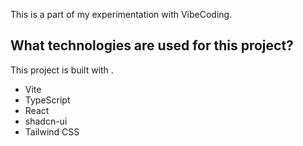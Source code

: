 This is a part of my experimentation with VibeCoding.

## What technologies are used for this project?

This project is built with .

- Vite
- TypeScript
- React
- shadcn-ui
- Tailwind CSS

